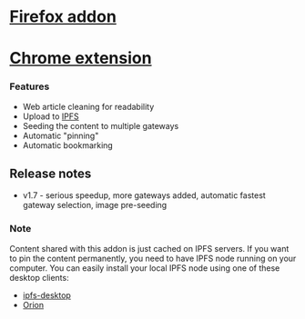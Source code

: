 # [Firefox addon](https://addons.mozilla.org/en-US/firefox/addon/2read/)

# [Chrome extension](https://chrome.google.com/webstore/detail/2read/nooeemkngkckhnlfbmikbkiiabbbnlap)

### Features

- Web article cleaning for readability
- Upload to [IPFS](https://ipfs.io/)
- Seeding the content to multiple gateways
- Automatic "pinning"
- Automatic bookmarking

## Release notes

- v1.7 - serious speedup, more gateways added, automatic fastest gateway selection, image pre-seeding

### Note

Content shared with this addon is just cached on IPFS servers. If you want to pin the content permanently, you need to have IPFS node running on your computer. You can easily install your local IPFS node using one of these desktop clients:

* [ipfs-desktop](https://github.com/ipfs-shipyard/ipfs-desktop/releases)
* [Orion](https://orion.siderus.io/)
